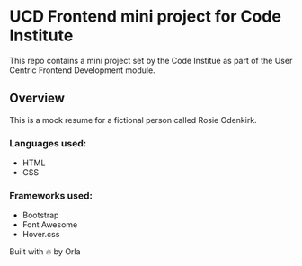 # UCD Frontend mini project for Code Institute

This repo contains a mini project set by the Code Institue as part of the User Centric Frontend Development module.

## Overview

This is a mock resume for a fictional person called Rosie Odenkirk.

### Languages used:

* HTML
* CSS

### Frameworks used:

* Bootstrap
* Font Awesome
* Hover.css

Built with :fire: by Orla